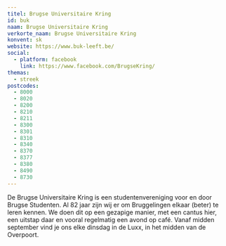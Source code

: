 ```yaml
---
titel: Brugse Universitaire Kring
id: buk
naam: Brugse Universitaire Kring
verkorte_naam: Brugse Universitaire Kring
konvent: sk
website: https://www.buk-leeft.be/
social:
  - platform: facebook
    link: https://www.facebook.com/BrugseKring/
themas:
  - streek
postcodes:
  - 8000
  - 8020
  - 8200
  - 8210
  - 8211
  - 8300
  - 8301
  - 8310
  - 8340
  - 8370
  - 8377
  - 8380
  - 8490
  - 8730
---
```


De Brugse Universitaire Kring is een studentenvereniging voor en door Brugse Studenten. Al 82 jaar zijn wij er om Bruggelingen elkaar (beter) te leren kennen. We doen dit op een gezapige manier, met een cantus hier, een uitstap daar en vooral regelmatig een avond op café. Vanaf midden september vind je ons elke dinsdag in de Luxx, in het midden van de Overpoort.

